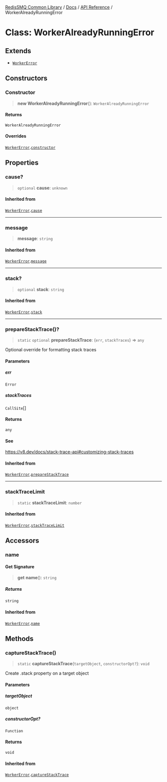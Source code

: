 [RedisSMQ Common Library](../../../README.md) / [Docs](../../README.md) / [API Reference](../README.md) / WorkerAlreadyRunningError

# Class: WorkerAlreadyRunningError

## Extends

- [`WorkerError`](WorkerError.md)

## Constructors

### Constructor

> **new WorkerAlreadyRunningError**(): `WorkerAlreadyRunningError`

#### Returns

`WorkerAlreadyRunningError`

#### Overrides

[`WorkerError`](WorkerError.md).[`constructor`](WorkerError.md#constructor)

## Properties

### cause?

> `optional` **cause**: `unknown`

#### Inherited from

[`WorkerError`](WorkerError.md).[`cause`](WorkerError.md#cause)

***

### message

> **message**: `string`

#### Inherited from

[`WorkerError`](WorkerError.md).[`message`](WorkerError.md#message)

***

### stack?

> `optional` **stack**: `string`

#### Inherited from

[`WorkerError`](WorkerError.md).[`stack`](WorkerError.md#stack)

***

### prepareStackTrace()?

> `static` `optional` **prepareStackTrace**: (`err`, `stackTraces`) => `any`

Optional override for formatting stack traces

#### Parameters

##### err

`Error`

##### stackTraces

`CallSite`[]

#### Returns

`any`

#### See

https://v8.dev/docs/stack-trace-api#customizing-stack-traces

#### Inherited from

[`WorkerError`](WorkerError.md).[`prepareStackTrace`](WorkerError.md#preparestacktrace)

***

### stackTraceLimit

> `static` **stackTraceLimit**: `number`

#### Inherited from

[`WorkerError`](WorkerError.md).[`stackTraceLimit`](WorkerError.md#stacktracelimit)

## Accessors

### name

#### Get Signature

> **get** **name**(): `string`

##### Returns

`string`

#### Inherited from

[`WorkerError`](WorkerError.md).[`name`](WorkerError.md#name)

## Methods

### captureStackTrace()

> `static` **captureStackTrace**(`targetObject`, `constructorOpt?`): `void`

Create .stack property on a target object

#### Parameters

##### targetObject

`object`

##### constructorOpt?

`Function`

#### Returns

`void`

#### Inherited from

[`WorkerError`](WorkerError.md).[`captureStackTrace`](WorkerError.md#capturestacktrace)
